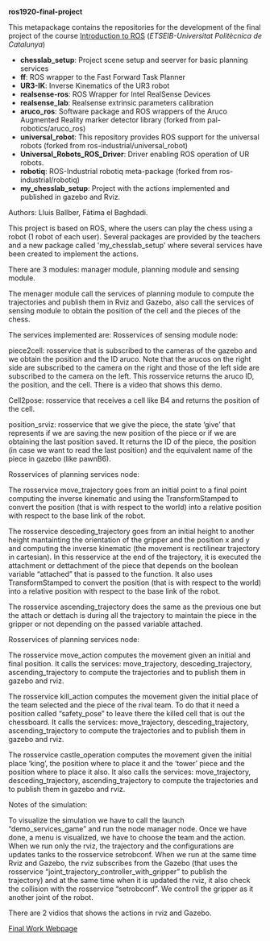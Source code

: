 **ros1920-final-project**

This metapackage contains the repositories for the development of the final project of the course [Introduction to ROS](https://sir.upc.edu/projects/rostutorials) (*ETSEIB-Universitat Politècnica de Catalunya*)

* **chesslab_setup**: Project scene setup and seerver for basic planning services
* **ff**: ROS wrapper to the Fast Forward Task Planner
* **UR3-IK**: Inverse Kinematics of the UR3 robot
* **realsense-ros**: ROS Wrapper for Intel RealSense Devices
* **realsense_lab**: Realsense extrinsic parameters calibration
* **aruco_ros**: Software package and ROS wrappers of the Aruco Augmented Reality marker detector library (forked from pal-robotics/aruco_ros)
* **universal_robot**: This repository provides ROS support for the universal robots (forked from ros-industrial/universal_robot)
* **Universal_Robots_ROS_Driver**: Driver enabling ROS operation of UR robots. 
* **robotiq**: ROS-Industrial robotiq meta-package (forked from ros-industrial/robotiq)
* **my_chesslab_setup**: Project with the actions implemented and published in gazebo and Rviz.


Authors: Lluis Ballber, Fàtima el Baghdadi.

This project is based on ROS, where the users can play the chess using a robot (1 robot of each user). Several packages are provided by the teachers and a new package called 'my_chesslab_setup' where several services have been created to implement the actions.


There are 3 modules: manager module, planning module and sensing module.

The menager module call the services of planning module to compute the trajectories and publish them in Rviz and Gazebo, also call the services of sensing module to obtain the position of the cell and the pieces of the chess.

The services implemented are: 
Rosservices of sensing module node:

piece2cell: rosservice that is subscribed to the cameras of the gazebo and we obtain the position and the ID aruco. Note that the arucos on the right side are subscribed to the camera on the right  and those of the left side are subscribed to the camera on the left. This rosservice returns the aruco ID, the position, and the cell. There is a video that shows this demo.

Cell2pose: rosservice that receives a cell like B4 and returns the position of the cell.

position_srviz: rosservice that we give the piece, the state ‘give’ that represents if we are saving the new position of the piece or if we are obtaining the last position saved. It returns the ID of the piece, the position (in case we want to read the last position) and the equivalent name of the piece in gazebo (like pawnB6).

Rosservices of planning services node:

The rosservice move_trajectory goes from an initial point to a final point computing the inverse kinematic and using the TransformStamped
to convert the position (that is with respect to the world) into a relative position with respect to the base link of the robot.

The rosservice desceding_trajectory goes from an initial height to another height mantainting the orientation of the gripper and the position x and y and computing the inverse kinematic (the movement is rectilinear trajectory in cartesian). In this resservice at the end of the trajectory, it is executed the attachment or dettachment of the piece that depends on the boolean variable “attached” that is passed to the function. It also uses TransformStamped
to convert the position (that is with respect to the world) into a relative position with respect to the base link of the robot.

The rosservice ascending_trajectory does the same as the previous one but the attach or dettach is during all the trajectory to maintain the piece in the gripper or not depending on the passed variable attached.



Rosservices of planning services node:

The rosservice move_action computes the movement given an initial and final position. It calls the services: move_trajectory, desceding_trajectory, ascending_trajectory to compute the trajectories and to publish them in gazebo and rviz. 

The rosservice kill_action computes the movement given the initial place of the team selected and the piece of the rival team. To do that it need a position called “safety_pose” to leave there the killed cell that is out the chessboard.  It calls the services: move_trajectory, desceding_trajectory, ascending_trajectory to compute the trajectories and to publish them in gazebo and rviz.


The rosservice castle_operation computes the movement given the initial place ‘king’, the position where to place it and  the ‘tower’ piece and  the position where to place it also. It also calls the services: move_trajectory, desceding_trajectory, ascending_trajectory to compute the trajectories and to publish them in gazebo and rviz.


Notes of the simulation:

To visualize the simulation we have to call the launch “demo_services_game” and run the 
node manager node. Once we have done, a menu is visualized, we have to choose the team 
and the action.
When we run only the rviz, the trajectory and the configurations are updates tanks to the rosservice setrobconf. When we run at the same time Rviz and Gazebo, the rviz subscribes from the Gazebo (that uses the rosservice “joint_trajectory_controller_with_gripper” to publish the trajectory) and at the same time when it is updated the rviz, it also check the collision with the rosservice “setrobconf”. We controll the gripper as it another joint of the robot. 

There are 2 vidios that shows the actions in rviz and Gazebo.



[Final Work Webpage](https://sir.upc.edu/projects/rostutorials/final_work)
